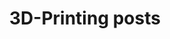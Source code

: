 ---
layout: post_all
title: 3D-Printing posts
permalink: "/3D-Printing"
which_category: "3D-Printing"
---